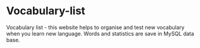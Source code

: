 # Vocabulary-list
Vocabulary list - this website helps to organise and test new vocabulary when you learn new language. Words and statistics are save in MySQL data base.
